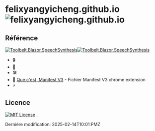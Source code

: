 # felixyangyicheng.github.io  ![felixyangyicheng.github.io](https://img.shields.io/badge/felixyangyicheng-githubio-red) 



## Référence
[![Toolbelt.Blazor.SpeechSynthesis](https://img.shields.io/nuget/v/Toolbelt.Blazor.SpeechSynthesis.svg)![Toolbelt.Blazor.SpeechSynthesis](https://img.shields.io/badge/nuget-Toolbelt.Blazor.SpeechSynthesis-blue)](https://www.nuget.org/packages/Toolbelt.Blazor.SpeechSynthesis/)

 - 🔒 
 - 🔗 
 - 🛠 
 - 🚀 [Que c'est, Manifest V3](https://developer.chrome.com/docs/extensions/develop/migrate/what-is-mv3) - Fichier Manifest V3 chrome extension
 - ⚡️ 

 ## Licence 
[![MIT License](https://img.shields.io/badge/License-MIT-green.svg)](https://choosealicense.com/licenses/mit/) 
.





Dernière modification: 2025-02-14T10:01:PMZ
